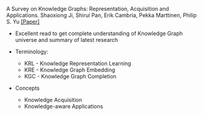 A Survey on Knowledge Graphs: Representation, Acquisition and Applications. Shaoxiong Ji, Shirui Pan, Erik Cambria, Pekka Marttinen, Philip S. Yu [[Paper]](https://arxiv.org/pdf/2002.00388.pdf)

- Excellent read to get complete understanding of Knowledge Graph universe and summary of latest research

- Terminology:

  - KRL - Knowledge Representation Learning
  - KRE - Knowledge Graph Embedding
  - KGC - Knowledge Graph Completion

- Concepts
  - Knowledge Acquisition
  - Knowledge-aware Applications
